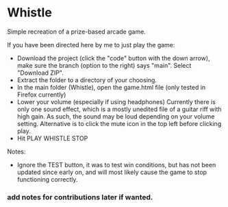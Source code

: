 # Whistle
Simple recreation of a prize-based arcade game.

If you have been directed here by me to just play the game:
  - Download the project (click the "code" button with the down arrow), make sure the branch (option to the right)
      says "main". Select "Download ZIP".
  - Extract the folder to a directory of your choosing.
  - In the main folder (Whistle), open the game.html file (only tested in Firefox currently)
  - Lower your volume (especially if using headphones)
    Currently there is only one sound effect, which is a mostly unedited file of a guitar riff with high gain.
    As such, the sound may be loud depending on your volume setting. Alternative is to click the mute icon in
    the top left before clicking play.
  - Hit PLAY WHISTLE STOP
 
 
 Notes: 
  - Ignore the TEST button, it was to test win conditions, but has not been updated 
  since early on, and will most likely cause the game to stop functioning correctly.
  
  
  ### add notes for contributions later if wanted.
